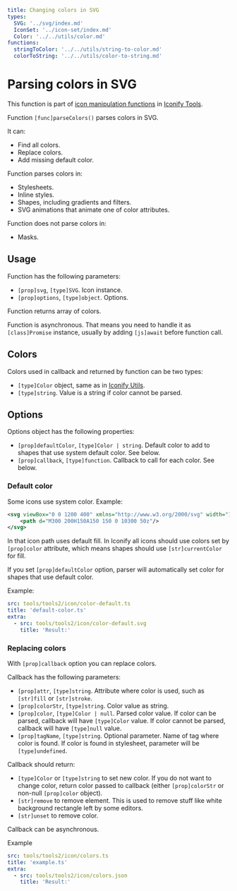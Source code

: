 ```yaml
title: Changing colors in SVG
types:
  SVG: '../svg/index.md'
  IconSet: '../icon-set/index.md'
  Color: '../../utils/color.md'
functions:
  stringToColor: '../../utils/string-to-color.md'
  colorToString: '../../utils/color-to-string.md'
```

# Parsing colors in SVG

This function is part of [icon manipulation functions](./index.md) in [Iconify Tools](../index.md).

Function `[func]parseColors()` parses colors in SVG.

It can:

- Find all colors.
- Replace colors.
- Add missing default color.

Function parses colors in:

- Stylesheets.
- Inline styles.
- Shapes, including gradients and filters.
- SVG animations that animate one of color attributes.

Function does not parse colors in:

- Masks.

## Usage

Function has the following parameters:

- `[prop]svg`, `[type]SVG`. Icon instance.
- `[prop]options`, `[type]object`. Options.

Function returns array of colors.

Function is asynchronous. That means you need to handle it as `[class]Promise` instance, usually by adding `[js]await` before function call.

## Colors

Colors used in callback and returned by function can be two types:

- `[type]Color` object, same as in [Iconify Utils](../../utils/index.md).
- `[type]string`. Value is a string if color cannot be parsed.

## Options

Options object has the following properties:

- `[prop]defaultColor`, `[type]Color | string`. Default color to add to shapes that use system default color. See below.
- `[prop]callback`, `[type]function`. Callback to call for each color. See below.

### Default color

Some icons use system color. Example:

```xml
<svg viewBox="0 0 1200 400" xmlns="http://www.w3.org/2000/svg" width="1200" height="400">
    <path d="M300 200H150A150 150 0 10300 50z"/>
</svg>
```

In that icon path uses default fill. In Iconify all icons should use colors set by `[prop]color` attribute, which means shapes should use `[str]currentColor` for fill.

If you set `[prop]defaultColor` option, parser will automatically set color for shapes that use default color.

Example:

```yaml
src: tools/tools2/icon/color-default.ts
title: 'default-color.ts'
extra:
  - src: tools/tools2/icon/color-default.svg
    title: 'Result:'
```

### Replacing colors

With `[prop]callback` option you can replace colors.

Callback has the following parameters:

- `[prop]attr`, `[type]string`. Attribute where color is used, such as `[str]fill` or `[str]stroke`.
- `[prop]colorStr`, `[type]string`. Color value as string.
- `[prop]color`, `[type]Color | null`. Parsed color value. If color can be parsed, callback will have `[type]Color` value. If color cannot be parsed, callback will have `[type]null` value.
- `[prop]tagName`, `[type]string`. Optional parameter. Name of tag where color is found. If color is found in stylesheet, parameter will be `[type]undefined`.

Callback should return:

- `[type]Color` or `[type]string` to set new color. If you do not want to change color, return color passed to callback (either `[prop]colorStr` or non-null `[prop]color` object).
- `[str]remove` to remove element. This is used to remove stuff like white background rectangle left by some editors.
- `[str]unset` to remove color.

Callback can be asynchronous.

Example

```yaml
src: tools/tools2/icon/colors.ts
title: 'example.ts'
extra:
  - src: tools/tools2/icon/colors.json
    title: 'Result:'
```
